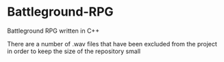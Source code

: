 # Battleground-RPG
Battleground RPG written in C++

There are a number of .wav files that have been excluded from the project in order to keep the size of the repository small
